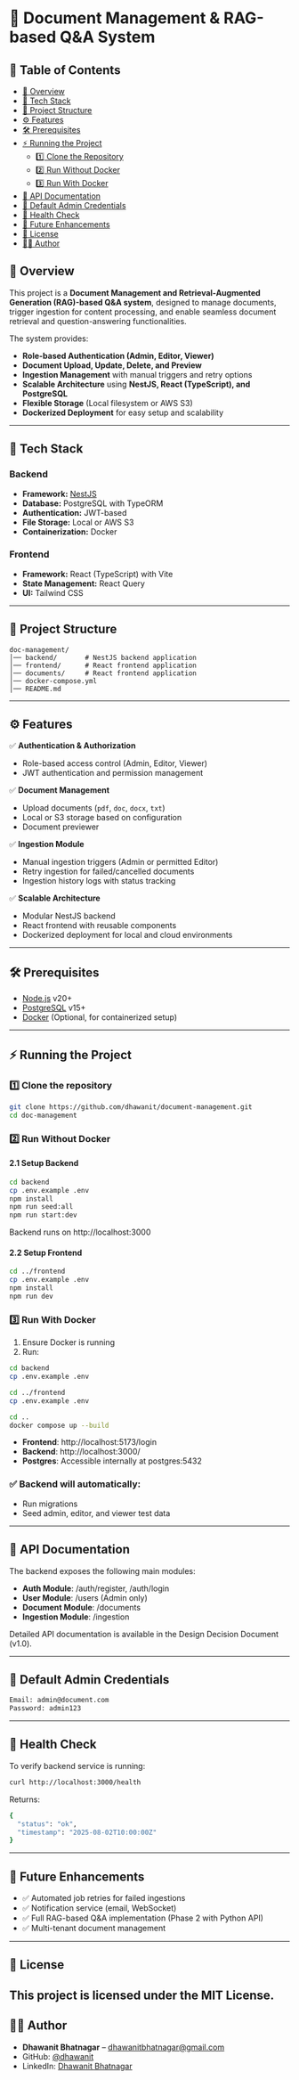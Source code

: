 # 📄 Document Management & RAG-based Q&A System

## 📑 Table of Contents
- [📌 Overview](#-overview)
- [🚀 Tech Stack](#-tech-stack)
- [📂 Project Structure](#-project-structure)
- [⚙️ Features](#️-features)
- [🛠️ Prerequisites](#️-prerequisites)
- [⚡ Running the Project](#-running-the-project)
  - [1️⃣ Clone the Repository](#1️⃣-clone-the-repository)
  - [2️⃣ Run Without Docker](#2️⃣-run-without-docker)
  - [3️⃣ Run With Docker](#3️⃣-run-with-docker)
- [📜 API Documentation](#-api-documentation)
- [👤 Default Admin Credentials](#-default-admin-credentials)
- [🧪 Health Check](#-health-check)
- [🔮 Future Enhancements](#-future-enhancements)
- [📜 License](#-license)
- [👨‍💻 Author](#-author)

## 📌 Overview

This project is a **Document Management and Retrieval-Augmented Generation (RAG)-based Q&A system**, designed to manage documents, trigger ingestion for content processing, and enable seamless document retrieval and question-answering functionalities.

The system provides:
- **Role-based Authentication (Admin, Editor, Viewer)**
- **Document Upload, Update, Delete, and Preview**
- **Ingestion Management** with manual triggers and retry options
- **Scalable Architecture** using **NestJS, React (TypeScript), and PostgreSQL**
- **Flexible Storage** (Local filesystem or AWS S3)
- **Dockerized Deployment** for easy setup and scalability

---

## 🚀 Tech Stack

### **Backend**
- **Framework:** [NestJS](https://nestjs.com/)
- **Database:** PostgreSQL with TypeORM
- **Authentication:** JWT-based
- **File Storage:** Local or AWS S3
- **Containerization:** Docker

### **Frontend**
- **Framework:** React (TypeScript) with Vite
- **State Management:** React Query
- **UI:** Tailwind CSS

---

## 📂 Project Structure
```plaintext
doc-management/
│── backend/       # NestJS backend application
│── frontend/      # React frontend application
│── documents/     # React frontend application
│── docker-compose.yml
│── README.md
```
---

## ⚙️ Features

✅ **Authentication & Authorization**
- Role-based access control (Admin, Editor, Viewer)
- JWT authentication and permission management

✅ **Document Management**
- Upload documents (`pdf`, `doc`, `docx`, `txt`)
- Local or S3 storage based on configuration
- Document previewer

✅ **Ingestion Module**
- Manual ingestion triggers (Admin or permitted Editor)
- Retry ingestion for failed/cancelled documents
- Ingestion history logs with status tracking

✅ **Scalable Architecture**
- Modular NestJS backend
- React frontend with reusable components
- Dockerized deployment for local and cloud environments

---

## 🛠️ Prerequisites

- [Node.js](https://nodejs.org/) v20+
- [PostgreSQL](https://www.postgresql.org/) v15+
- [Docker](https://www.docker.com/) (Optional, for containerized setup)

---

## ⚡ Running the Project

### **1️⃣ Clone the repository**
```bash
git clone https://github.com/dhawanit/document-management.git
cd doc-management
```

### **2️⃣ Run Without Docker**
#### 2.1 Setup Backend
```bash
cd backend
cp .env.example .env
npm install
npm run seed:all
npm run start:dev
```
Backend runs on http://localhost:3000

#### 2.2 Setup Frontend
```bash
cd ../frontend
cp .env.example .env
npm install
npm run dev
```

### **3️⃣ Run With Docker**
1.	Ensure Docker is running
2.	Run:
```bash
cd backend
cp .env.example .env

cd ../frontend
cp .env.example .env

cd ..
docker compose up --build
```
- **Frontend**: http://localhost:5173/login
- **Backend**: http://localhost:3000/
- **Postgres**: Accessible internally at postgres:5432

### ✅ Backend will automatically:
- Run migrations
- Seed admin, editor, and viewer test data
---
## 📜 API Documentation

The backend exposes the following main modules:
- **Auth Module**: /auth/register, /auth/login
- **User Module**: /users (Admin only)
- **Document Module**: /documents
- **Ingestion Module**: /ingestion

Detailed API documentation is available in the Design Decision Document (v1.0).

---

## 👤 Default Admin Credentials
```bash
Email: admin@document.com
Password: admin123
```
---
## 🧪 Health Check
To verify backend service is running:
```bash
curl http://localhost:3000/health
```
Returns:
```bash
{
  "status": "ok",
  "timestamp": "2025-08-02T10:00:00Z"
}
```
---
## 🔮 Future Enhancements
- ✅ Automated job retries for failed ingestions
- ✅ Notification service (email, WebSocket)
- ✅ Full RAG-based Q&A implementation (Phase 2 with Python API)
- ✅ Multi-tenant document management

---
## 📜 License
This project is licensed under the MIT License.
---
## 👨‍💻 Author

- **Dhawanit Bhatnagar** – [dhawanitbhatnagar@gmail.com](mailto:dhawanitbhatnagar@gmail.com)
- GitHub: [@dhawanit](https://github.com/dhawanit)
- LinkedIn: [Dhawanit Bhatnagar](https://in.linkedin.com/in/dhawanit-bhatnagar)
